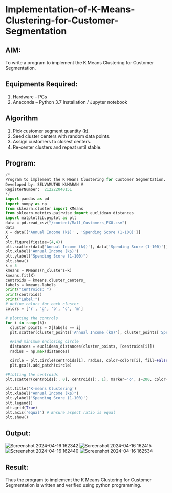 # Implementation-of-K-Means-Clustering-for-Customer-Segmentation

## AIM:
To write a program to implement the K Means Clustering for Customer Segmentation.

## Equipments Required:
1. Hardware – PCs
2. Anaconda – Python 3.7 Installation / Jupyter notebook

## Algorithm

1. Pick customer segment quantity (k).
2. Seed cluster centers with random data points.
3. Assign customers to closest centers.
4. Re-center clusters and repeat until stable.

## Program:

```python
/*
Program to implement the K Means Clustering for Customer Segmentation.
Developed by: SELVAMUTHU KUMARAN V
RegisterNumber:  212222040151
*/
import pandas as pd
import numpy as np
from sklearn.cluster import KMeans
from sklearn.metrics.pairwise import euclidean_distances
import matplotlib.pyplot as plt
data = pd.read_csv("/content/Mall_Customers_EX8.csv")
data
X = data[['Annual Income (k$)' , 'Spending Score (1-100)']]
X
plt.figure(figsize=(4,4))
plt.scatter(data['Annual Income (k$)'], data['Spending Score (1-100)'])
plt.xlabel('Annual Income (k$)')
plt.ylabel("Spending Score (1-100)")
plt.show()
k = 5
kmeans = KMeans(n_clusters=k)
kmeans.fit(X)
centroids = kmeans.cluster_centers_
labels = kmeans.labels_
print("Centroids: ")
print(centroids)
print("Label:")
# define colors for each cluster
colors = ['r', 'g', 'b', 'c', 'm']

# plotting the controls
for i in range(k):
  cluster_points = X[labels == i]
  plt.scatter(cluster_points['Annual Income (k$)'], cluster_points['Spending Score (1-100)'], color=colors[i], label=f'Cluster {i+1}')

  #Find minimum enclosing circle
  distances = euclidean_distances(cluster_points, [centroids[i]])
  radius = np.max(distances)

  circle = plt.Circle(centroids[i], radius, color=colors[i], fill=False)
  plt.gca().add_patch(circle)

#Plotting the centroids
plt.scatter(centroids[:, 0], centroids[:, 1], marker='o', s=200, color='k', label='Centroids')

plt.title('K-means Clustering')
plt.xlabel("Annual Income (k$)")
plt.ylabel('Spending Score (1-100)')
plt.legend()
plt.grid(True)
plt.axis('equal') # Ensure aspect ratio is equal
plt.show()
```

## Output:

![Screenshot 2024-04-16 162342](https://github.com/AkilaMohan/Implementation-of-K-Means-Clustering-for-Customer-Segmentation/assets/121961701/d8c6a761-9aa4-41d7-9a67-30569e9cc9c1)
![Screenshot 2024-04-16 162415](https://github.com/AkilaMohan/Implementation-of-K-Means-Clustering-for-Customer-Segmentation/assets/121961701/ea871e6f-32e7-4708-bedb-b79217f0a497)
![Screenshot 2024-04-16 162440](https://github.com/AkilaMohan/Implementation-of-K-Means-Clustering-for-Customer-Segmentation/assets/121961701/22f8a7a3-bf49-4ccd-be9c-83f784da4303)
![Screenshot 2024-04-16 162534](https://github.com/AkilaMohan/Implementation-of-K-Means-Clustering-for-Customer-Segmentation/assets/121961701/c5184f16-3890-4e28-b3d8-2da1b1c4a4ca)


## Result:
Thus the program to implement the K Means Clustering for Customer Segmentation is written and verified using python programming.
